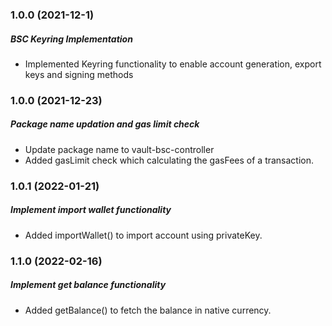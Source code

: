 ### 1.0.0 (2021-12-1)

##### BSC Keyring Implementation

- Implemented Keyring functionality to enable account generation, export keys and signing methods

### 1.0.0 (2021-12-23)

##### Package name updation and gas limit check

- Update package name to vault-bsc-controller
- Added gasLimit check which calculating the gasFees of a transaction.

### 1.0.1 (2022-01-21)

##### Implement import wallet functionality

- Added importWallet() to import account using privateKey.

### 1.1.0 (2022-02-16)

##### Implement get balance functionality

- Added getBalance() to fetch the balance in native currency.
